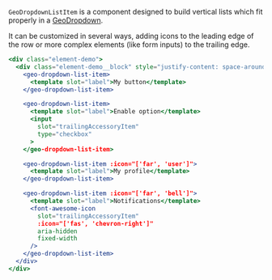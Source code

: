 `GeoDropdownListItem` is a component designed to build vertical lists which fit
properly in a [GeoDropdown](./#/Elements/GeoDropdown?id=geodropdown-1).

It can be customized in several ways, adding icons to the leading edge of the
row or more complex elements (like form inputs) to the trailing edge.

```jsx
<div class="element-demo">
  <div class="element-demo__block" style="justify-content: space-around;">
    <geo-dropdown-list-item>
      <template slot="label">My button</template>
    </geo-dropdown-list-item>

    <geo-dropdown-list-item>
      <template slot="label">Enable option</template>
      <input
        slot="trailingAccessoryItem"
        type="checkbox"
      >
    </geo-dropdown-list-item>

    <geo-dropdown-list-item :icon="['far', 'user']">
      <template slot="label">My profile</template>
    </geo-dropdown-list-item>

    <geo-dropdown-list-item :icon="['far', 'bell']">
      <template slot="label">Notifications</template>
      <font-awesome-icon
        slot="trailingAccessoryItem"
        :icon="['fas', 'chevron-right']"
        aria-hidden
        fixed-width
      />
    </geo-dropdown-list-item>
  </div>
</div>
```

